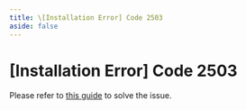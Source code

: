 ```yaml
---
title: \[Installation Error] Code 2503
aside: false
---
```


# [Installation Error] Code 2503

Please refer to [this guide](https://youtu.be/MZC2hcrieS8) to solve the issue.
